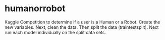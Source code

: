 # humanorrobot
Kaggle Competition to determine if a user is a Human or a Robot.
Create the new variables.
Next, clean the data.
Then split the data (traintestsplit).
Next run each model individually on the split data sets.
